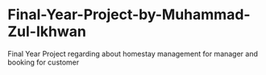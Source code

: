 # Final-Year-Project-by-Muhammad-Zul-Ikhwan
Final Year Project regarding about homestay management for manager and booking for customer
